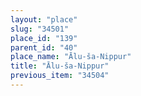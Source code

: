 ```yaml
---
layout: "place"
slug: "34501"
place_id: "139"
parent_id: "40"
place_name: "Ālu-ša-Nippur"
title: "Ālu-ša-Nippur"
previous_item: "34504"
---
```

